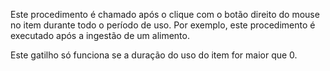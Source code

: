 Este procedimento é chamado após o clique com o botão direito do mouse no item durante todo o período de uso.
Por exemplo, este procedimento é executado após a ingestão de um alimento.

Este gatilho só funciona se a duração do uso do item for maior que 0.